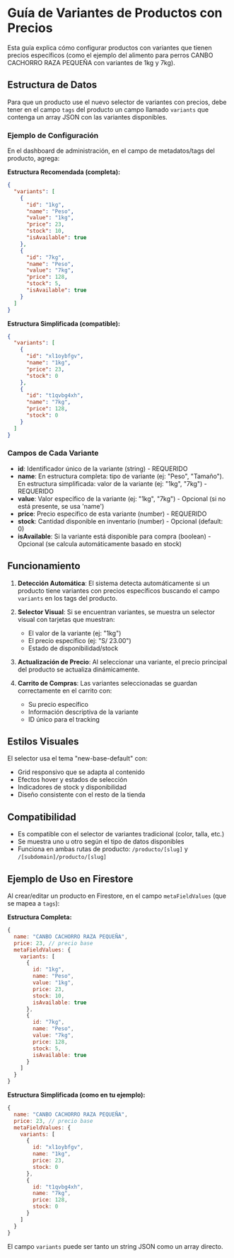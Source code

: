 # Guía de Variantes de Productos con Precios

Esta guía explica cómo configurar productos con variantes que tienen precios específicos (como el ejemplo del alimento para perros CANBO CACHORRO RAZA PEQUEÑA con variantes de 1kg y 7kg).

## Estructura de Datos

Para que un producto use el nuevo selector de variantes con precios, debe tener en el campo `tags` del producto un campo llamado `variants` que contenga un array JSON con las variantes disponibles.

### Ejemplo de Configuración

En el dashboard de administración, en el campo de metadatos/tags del producto, agrega:

**Estructura Recomendada (completa):**
```json
{
  "variants": [
    {
      "id": "1kg",
      "name": "Peso",
      "value": "1kg",
      "price": 23,
      "stock": 10,
      "isAvailable": true
    },
    {
      "id": "7kg", 
      "name": "Peso",
      "value": "7kg",
      "price": 128,
      "stock": 5,
      "isAvailable": true
    }
  ]
}
```

**Estructura Simplificada (compatible):**
```json
{
  "variants": [
    {
      "id": "xl1oybfgv",
      "name": "1kg",
      "price": 23,
      "stock": 0
    },
    {
      "id": "t1qvbg4xh",
      "name": "7kg",
      "price": 128,
      "stock": 0
    }
  ]
}
```

### Campos de Cada Variante

- **id**: Identificador único de la variante (string) - REQUERIDO
- **name**: En estructura completa: tipo de variante (ej: "Peso", "Tamaño"). En estructura simplificada: valor de la variante (ej: "1kg", "7kg") - REQUERIDO
- **value**: Valor específico de la variante (ej: "1kg", "7kg") - Opcional (si no está presente, se usa 'name')
- **price**: Precio específico de esta variante (number) - REQUERIDO
- **stock**: Cantidad disponible en inventario (number) - Opcional (default: 0)
- **isAvailable**: Si la variante está disponible para compra (boolean) - Opcional (se calcula automáticamente basado en stock)

## Funcionamiento

1. **Detección Automática**: El sistema detecta automáticamente si un producto tiene variantes con precios específicos buscando el campo `variants` en los tags del producto.

2. **Selector Visual**: Si se encuentran variantes, se muestra un selector visual con tarjetas que muestran:
   - El valor de la variante (ej: "1kg")
   - El precio específico (ej: "S/ 23.00")
   - Estado de disponibilidad/stock

3. **Actualización de Precio**: Al seleccionar una variante, el precio principal del producto se actualiza dinámicamente.

4. **Carrito de Compras**: Las variantes seleccionadas se guardan correctamente en el carrito con:
   - Su precio específico
   - Información descriptiva de la variante
   - ID único para el tracking

## Estilos Visuales

El selector usa el tema "new-base-default" con:
- Grid responsivo que se adapta al contenido
- Efectos hover y estados de selección
- Indicadores de stock y disponibilidad
- Diseño consistente con el resto de la tienda

## Compatibilidad

- Es compatible con el selector de variantes tradicional (color, talla, etc.)
- Se muestra uno u otro según el tipo de datos disponibles
- Funciona en ambas rutas de producto: `/producto/[slug]` y `/[subdomain]/producto/[slug]`

## Ejemplo de Uso en Firestore

Al crear/editar un producto en Firestore, en el campo `metaFieldValues` (que se mapea a `tags`):

**Estructura Completa:**
```javascript
{
  name: "CANBO CACHORRO RAZA PEQUEÑA",
  price: 23, // precio base
  metaFieldValues: {
    variants: [
      {
        id: "1kg",
        name: "Peso", 
        value: "1kg",
        price: 23,
        stock: 10,
        isAvailable: true
      },
      {
        id: "7kg",
        name: "Peso",
        value: "7kg", 
        price: 128,
        stock: 5,
        isAvailable: true
      }
    ]
  }
}
```

**Estructura Simplificada (como en tu ejemplo):**
```javascript
{
  name: "CANBO CACHORRO RAZA PEQUEÑA",
  price: 23, // precio base
  metaFieldValues: {
    variants: [
      {
        id: "xl1oybfgv",
        name: "1kg",
        price: 23,
        stock: 0
      },
      {
        id: "t1qvbg4xh",
        name: "7kg",
        price: 128,
        stock: 0
      }
    ]
  }
}
```

El campo `variants` puede ser tanto un string JSON como un array directo.
